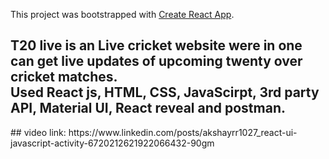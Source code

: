 This project was bootstrapped with [Create React App](https://github.com/facebook/create-react-app).

<h2>T20 live is an Live cricket website were in one can get live
                  updates of upcoming twenty over cricket matches.
                  <br />Used React js, HTML, CSS, JavaScirpt, 3rd party API,
                  Material UI, React reveal and postman.</h2>
## video link:
https://www.linkedin.com/posts/akshayrr1027_react-ui-javascript-activity-6720212621922066432-90gm
